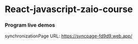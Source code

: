 # React-javascript-zaio-course

### Program live demos
synchronizationPage URL: https://syncpage-fd9d9.web.app/
